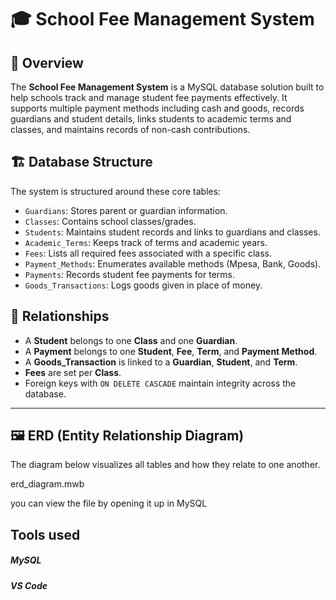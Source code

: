 # 🎓 School Fee Management System

## 📘 Overview

The **School Fee Management System** is a MySQL database solution built to help schools track and manage student fee payments effectively. It supports multiple payment methods including cash and goods, records guardians and student details, links students to academic terms and classes, and maintains records of non-cash contributions.

## 🏗️ Database Structure

The system is structured around these core tables:

- `Guardians`: Stores parent or guardian information.
- `Classes`: Contains school classes/grades.
- `Students`: Maintains student records and links to guardians and classes.
- `Academic_Terms`: Keeps track of terms and academic years.
- `Fees`: Lists all required fees associated with a specific class.
- `Payment_Methods`: Enumerates available methods (Mpesa, Bank, Goods).
- `Payments`: Records student fee payments for terms.
- `Goods_Transactions`: Logs goods given in place of money.

## 🔗 Relationships

- A **Student** belongs to one **Class** and one **Guardian**.
- A **Payment** belongs to one **Student**, **Fee**, **Term**, and **Payment Method**.
- A **Goods_Transaction** is linked to a **Guardian**, **Student**, and **Term**.
- **Fees** are set per **Class**.
- Foreign keys with `ON DELETE CASCADE` maintain integrity across the database.

---

## 🖼 ERD (Entity Relationship Diagram)

The diagram below visualizes all tables and how they relate to one another.

erd_diagram.mwb

you can view the file by opening it up in MySQL 

## Tools used

##### MySQL
##### VS Code
